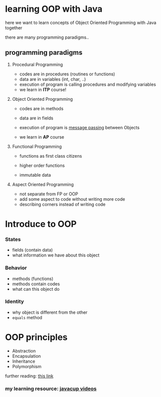 # learning OOP with Java

here we want to learn concepts of Object Oriented Programming with Java together



there are many programming paradigms..

## programming paradigms 

1.  Procedural Programming
      + codes are in procedures (routines or functions)
      + data are in variables (int, char, ..)
      + execution of program is calling procedures and modifying variables
      + we learn in **ITP** course!

   

2. Object Oriented Programming

   + codes are in methods

   + data are in fields

   + execution of program is [message passing](https://programmingwords.com/home/message-passing) between Objects

   + we learn in **AP** course

     

3. Functional Programming

   + functions as first class citizens

   + higher order functions 

   + immutable data
   
     


4. Aspect Oriented Programming
    + not separate from FP or OOP
     + add some aspect to code without writing more code
     + describing corners instead of writing code 



# Introduce to OOP

### States

+ fields (contain data)
+ what information we have about this object

### Behavior

+ methods (functions)
+ methods contain codes
+ what can this object do

### Identity 

+ why object is different from the other
+ `equals` method

# OOP principles

+ Abstraction 
+ Encapsulation
+ Inheritance
+ Polymorphism

further reading: [this link](https://www.freecodecamp.org/news/object-oriented-programming-concepts-21bb035f7260/)



### my learning resource: [javacup videos](https://javacup.ir/javacup-training-videos/)
